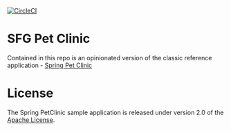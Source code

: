 [![CircleCI](https://dl.circleci.com/status-badge/img/gh/zainhabib/sfg-pet-clinic/tree/main.svg?style=svg)](https://dl.circleci.com/status-badge/redirect/gh/zainhabib/sfg-pet-clinic/tree/main)
# SFG Pet Clinic

Contained in this repo is an opinionated version of the classic reference application - [Spring Pet Clinic](https://github.com/spring-projects/spring-petclinic)



# License

The Spring PetClinic sample application is released under version 2.0 of the [Apache License](http://www.apache.org/licenses/LICENSE-2.0).
